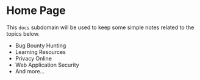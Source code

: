 # Home Page

This `docs` subdomain will be used to keep some simple notes related to the topics below.  

* Bug Bounty Hunting
* Learning Resources
* Privacy Online
* Web Application Security
* And more...
